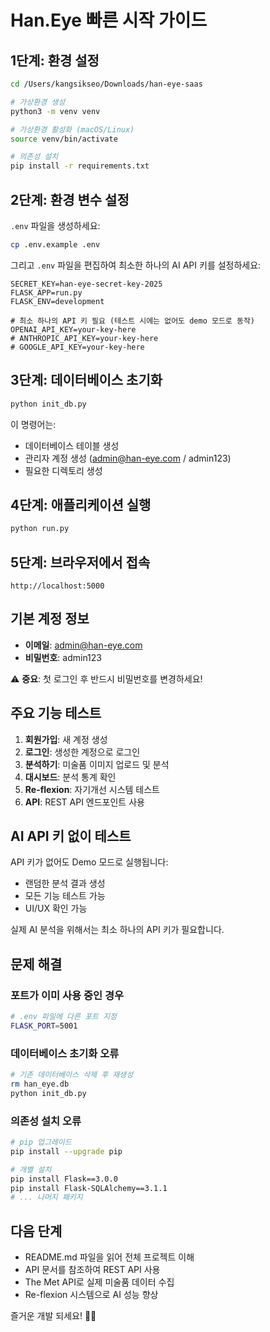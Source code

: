 # Han.Eye 빠른 시작 가이드

## 1단계: 환경 설정

```bash
cd /Users/kangsikseo/Downloads/han-eye-saas

# 가상환경 생성
python3 -m venv venv

# 가상환경 활성화 (macOS/Linux)
source venv/bin/activate

# 의존성 설치
pip install -r requirements.txt
```

## 2단계: 환경 변수 설정

`.env` 파일을 생성하세요:

```bash
cp .env.example .env
```

그리고 `.env` 파일을 편집하여 최소한 하나의 AI API 키를 설정하세요:

```env
SECRET_KEY=han-eye-secret-key-2025
FLASK_APP=run.py
FLASK_ENV=development

# 최소 하나의 API 키 필요 (테스트 시에는 없어도 demo 모드로 동작)
OPENAI_API_KEY=your-key-here
# ANTHROPIC_API_KEY=your-key-here
# GOOGLE_API_KEY=your-key-here
```

## 3단계: 데이터베이스 초기화

```bash
python init_db.py
```

이 명령어는:
- 데이터베이스 테이블 생성
- 관리자 계정 생성 (admin@han-eye.com / admin123)
- 필요한 디렉토리 생성

## 4단계: 애플리케이션 실행

```bash
python run.py
```

## 5단계: 브라우저에서 접속

```
http://localhost:5000
```

## 기본 계정 정보

- **이메일**: admin@han-eye.com
- **비밀번호**: admin123

⚠️ **중요**: 첫 로그인 후 반드시 비밀번호를 변경하세요!

## 주요 기능 테스트

1. **회원가입**: 새 계정 생성
2. **로그인**: 생성한 계정으로 로그인
3. **분석하기**: 미술품 이미지 업로드 및 분석
4. **대시보드**: 분석 통계 확인
5. **Re-flexion**: 자기개선 시스템 테스트
6. **API**: REST API 엔드포인트 사용

## AI API 키 없이 테스트

API 키가 없어도 Demo 모드로 실행됩니다:
- 랜덤한 분석 결과 생성
- 모든 기능 테스트 가능
- UI/UX 확인 가능

실제 AI 분석을 위해서는 최소 하나의 API 키가 필요합니다.

## 문제 해결

### 포트가 이미 사용 중인 경우

```bash
# .env 파일에 다른 포트 지정
FLASK_PORT=5001
```

### 데이터베이스 초기화 오류

```bash
# 기존 데이터베이스 삭제 후 재생성
rm han_eye.db
python init_db.py
```

### 의존성 설치 오류

```bash
# pip 업그레이드
pip install --upgrade pip

# 개별 설치
pip install Flask==3.0.0
pip install Flask-SQLAlchemy==3.1.1
# ... 나머지 패키지
```

## 다음 단계

- README.md 파일을 읽어 전체 프로젝트 이해
- API 문서를 참조하여 REST API 사용
- The Met API로 실제 미술품 데이터 수집
- Re-flexion 시스템으로 AI 성능 향상

즐거운 개발 되세요! 🎨✨

